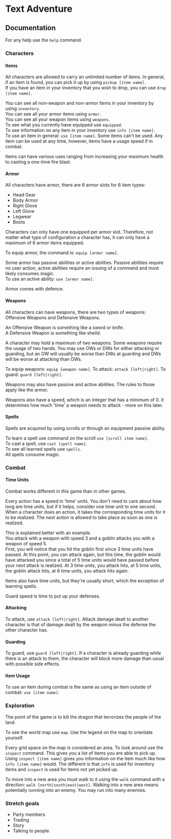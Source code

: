 # Text Adventure

## Documentation
For any help use the `help` command.

### Characters

#### Items
All characters are allowed to carry an unlimited number of items. In general, if an item is found, you can pick it up by using `pickup [item name]`.  
If you have an item in your inventory that you wish to drop, you can use `drop [item name]`.

You can see all non-weapon and non-armor items  in your inventory by using `inventory`.  
You can see all your armor items using `armor`.  
You can see all your weapon items using `weapons`.  
To see what you currently have equipped use `equipped`.  
To see information on any item in your inventory use `info [item name]`.  
To use an item in general: `use [item name]`. Some items can't be used. Any item can be used at any time, however, items have a usage speed if in combat.

Items can have various uses ranging from increasing your maximum health to casting a one-time fire blast.

#### Armor
All characters have armor, there are 6 armor slots for 6 item types:
* Head Gear
* Body Armor
* Right Glove
* Left Glove
* Legwear
* Boots

Characters can only have one equipped per armor slot. Therefore, not matter what type of configuration a character has, it can only have a maximum of 6 armor items equipped.

To equip armor, the command is: `equip [armor name]`.

Some armor has passive abilities or active abilities. Passive abilities require no user action, active abilities require an issuing of a command and most likely consumes magic.  
To use an active ability: `use [armor name]`.

Armor comes with defence.

#### Weapons
All characters can have weapons, there are two types of weapons: Offensive Weapons and Defensive Weapons.

An Offensive Weapon is something like a sword or knife.  
A Defensive Weapon is something like sheild.

A character may hold a maximum of two weapons. Some weapons require the usage of two hands. You may use OWs or DWs for either attacking or guarding, but an OW will usually be worse than DWs at guarding and DWs will be worse at attacking than OWs.

To equip weapons: `equip [weapon name]`. To attack: `attack [left|right]`. To guard: `guard [left|right]`. 

Weapons may also have passive and active abilities. The rules to those apply like the armor.

Weapons also have a speed, which is an integer that has a minimum of 0. It determines how much 'time' a weapon needs to attack - more on this later.


#### Spells
Spells are acquired by using scrolls or through an equipment passive ability.

To learn a spell use command on the scroll `use [scroll item name]`.  
To cast a spell, use `cast [spell name]`.  
To see all learned spells use `spells`.  
All spells consume magic.


### Combat


#### Time Units
Combat works different in this game than in other games.

Every action has a speed in 'time' units. You don't need to care about how long are time units, but if it helps, consider one time unit to one second.  
When a character does an action, it takes the corresponding time units for it to be realized. The next action is allowed to take place as soon as one is realized.

This is explained better with an example.  
You attack with a weapon with speed 3 and a goblin attacks you with a weapon of speed 5.  
First, you will notice that you hit the goblin first since 3 time units have passed. At this point, you can attack again, but this time, the goblin would have attacked you since a total of 5 time units would have passed before your next attack is realized. At 3 time units, you attack hits, at 5 time units, the goblin attack hits, at 6 time units, you attack hits again.

Items also have time units, but they're usually short, which the exception of learning spells.

Guard speed is time to put up your defenses.


#### Attacking
To attack, use `attack [left|right]`. Attack damage dealt to another character is that of damage dealt by the weapon minus the defense the other character has.  


#### Guarding
To guard, use `guard [left|right]`. If a character is already guarding while there is an attack to them, the character will block more damage than usual with possible side effects.


#### Item Usage
To use an item during combat is the same as using an item outside of combat: `use [item name]`.


### Exploration
The point of the game is to kill the dragon that terrorizes the people of the land. 

To see the world map use `map`. Use the legend on the map to orientate yourself.

Every grid space on the map is considered an area. To look around use the `inspect` command. This gives you a list of items you are able to pick up. Using `inspect [item name]` gives you information on the item much like how `info [item name]` would. The different is that `info` is used for inventory items and `inspect` is used for items not yet picked up.

To move into a new area you must walk to it using the `walk` command with a direction: `walk [north|south|east|west]`. Walking into a new area means potentially running into an enemy. You may run into many enemies.


### Stretch goals

* Party members
* Trading
* Story
* Talking to people
